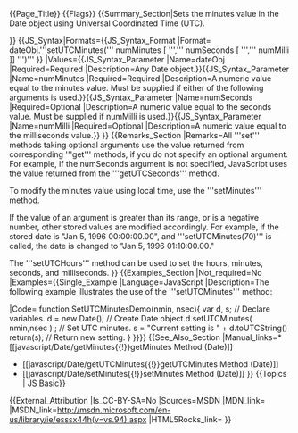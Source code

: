 {{Page_Title}}
{{Flags}}
{{Summary_Section|Sets the minutes value in the Date object using Universal Coordinated Time (UTC).

}}
{{JS_Syntax|Formats={{JS_Syntax_Format
|Format= dateObj.'''setUTCMinutes(''' numMinutes [ ''',''' numSeconds [ ''',''' numMilli ]] ''')''' }}
|Values={{JS_Syntax_Parameter
|Name=dateObj
|Required=Required
|Description=Any Date object.}}{{JS_Syntax_Parameter
|Name=numMinutes
|Required=Required
|Description=A numeric value equal to the minutes value. Must be supplied if either of the following arguments is used.}}{{JS_Syntax_Parameter
|Name=numSeconds
|Required=Optional
|Description=A numeric value equal to the seconds value. Must be supplied if numMilli is used.}}{{JS_Syntax_Parameter
|Name=numMilli
|Required=Optional
|Description=A numeric value equal to the milliseconds value.}}
}}
{{Remarks_Section
|Remarks=All '''set''' methods taking optional arguments use the value returned from corresponding '''get''' methods, if you do not specify an optional argument. For example, if the numSeconds argument is not specified, JavaScript uses the value returned from the '''getUTCSeconds''' method.

To modify the minutes value using local time, use the '''setMinutes''' method.

If the value of an argument is greater than its range, or is a negative number, other stored values are modified accordingly. For example, if the stored date is "Jan 5, 1996 00:00:00.00", and '''setUTCMinutes(70)''' is called, the date is changed to "Jan 5, 1996 01:10:00.00."

The '''setUTCHours''' method can be used to set the hours, minutes, seconds, and milliseconds.
}}
{{Examples_Section
|Not_required=No
|Examples={{Single_Example
|Language=JavaScript
|Description=The following example illustrates the use of the '''setUTCMinutes''' method:

|Code= function SetUTCMinutesDemo(nmin, nsec){
    var d, s;                    // Declare variables.
    d = new Date();              // Create Date object.d.setUTCMinutes( nmin,nsec ) ;  // Set UTC minutes.
    s = "Current setting is " + d.toUTCString() 
    return(s);                   // Return new setting.
 }
}}}}
{{See_Also_Section
|Manual_links=* [[javascript/Date/getMinutes{{!}}getMinutes Method (Date)]]
* [[javascript/Date/getUTCMinutes{{!}}getUTCMinutes Method (Date)]]
* [[javascript/Date/setMinutes{{!}}setMinutes Method (Date)]]
}}
{{Topics | JS Basic}}

{{External_Attribution
|Is_CC-BY-SA=No
|Sources=MSDN
|MDN_link=
|MSDN_link=http://msdn.microsoft.com/en-us/library/ie/esssx44h(v=vs.94).aspx
|HTML5Rocks_link=
}}